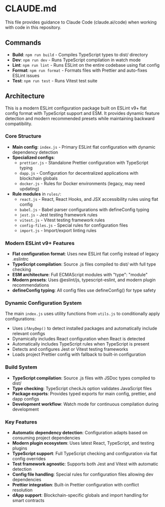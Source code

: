 # CLAUDE.md

This file provides guidance to Claude Code (claude.ai/code) when working with code in this
repository.

## Commands

- **Build**: `npm run build` - Compiles TypeScript types to dist/ directory
- **Dev**: `npm run dev` - Runs TypeScript compilation in watch mode
- **Lint**: `npm run lint` - Runs ESLint on the entire codebase using flat config
- **Format**: `npm run format` - Formats files with Prettier and auto-fixes ESLint issues
- **Test**: `npm run test` - Runs Vitest test suite

## Architecture

This is a modern ESLint configuration package built on ESLint v9+ flat config format with TypeScript
support and ESM. It provides dynamic feature detection and modern recommended presets while
maintaining backward compatibility.

### Core Structure

- **Main config**: `index.js` - Primary ESLint flat configuration with dynamic dependency detection
- **Specialized configs**:
  - `prettier.js` - Standalone Prettier configuration with TypeScript typing
  - `dapp.js` - Configuration for decentralized applications with blockchain globals
  - `docker.js` - Rules for Docker environments (legacy, may need updating)
- **Rule modules** in `rules/`:
  - `react.js` - React, React Hooks, and JSX accessibility rules using flat config
  - `babel.js` - Babel parser configurations with defineConfig typing
  - `jest.js` - Jest testing framework rules
  - `vitest.js` - Vitest testing framework rules
  - `config-files.js` - Special rules for configuration files
  - `import.js` - Import/export linting rules

### Modern ESLint v9+ Features

- **Flat configuration format**: Uses new ESLint flat config instead of legacy .eslintrc
- **TypeScript compilation**: Source .js files compiled to dist/ with full type checking
- **ESM architecture**: Full ECMAScript modules with "type": "module"
- **Modern presets**: Uses @eslint/js, typescript-eslint, and modern plugin recommendations
- **defineConfig typing**: All config files use defineConfig() for type safety

### Dynamic Configuration System

The main `index.js` uses utility functions from `utils.js` to conditionally apply configurations:

- Uses `ifAnyDep()` to detect installed packages and automatically include relevant configs
- Dynamically includes React configuration when React is detected
- Automatically includes TypeScript rules when TypeScript is present
- Detects and configures Jest or Vitest testing frameworks
- Loads project Prettier config with fallback to built-in configuration

### Build System

- **TypeScript compilation**: Source .js files with JSDoc types compiled to dist/
- **Type checking**: TypeScript checkJs option validates JavaScript files
- **Package exports**: Provides typed exports for main config, prettier, and dapp configs
- **Development workflow**: Watch mode for continuous compilation during development

### Key Features

- **Automatic dependency detection**: Configuration adapts based on consuming project dependencies
- **Modern plugin ecosystem**: Uses latest React, TypeScript, and testing plugins
- **TypeScript support**: Full TypeScript checking and configuration via flat config overrides
- **Test framework agnostic**: Supports both Jest and Vitest with automatic detection
- **Config file handling**: Special rules for configuration files allowing dev dependencies
- **Prettier integration**: Built-in Prettier configuration with conflict resolution
- **dApp support**: Blockchain-specific globals and import handling for smart contracts
